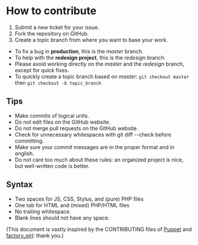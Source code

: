 # How to contribute

1. Submit a new ticket for your issue.
2. Fork the repository on GitHub.
3. Create a topic branch from where you want to base your work.
  - To fix a bug in **production**, this is the *master* branch.
  - To help with the **redesign project**, this is the *redesign* branch.
  - Please avoid working directly on the *master* and the *redesign* branch, except for quick fixes.
  - To quickly create a topic branch based on *master*: `git checkout master` then `git checkout -b topic_branch`

## Tips

  - Make commits of logical units.
  - Do not edit files on the GitHub website.
  - Do not merge pull requests on the GitHub website.
  - Check for unnecessary whitespaces with git diff --check before committing.
  - Make sure your commit messages are in the proper format and in english.
  - Do not care too much about these rules: an organized project is nice, but well-written code is better.

## Syntax

  - Two spaces for JS, CSS, Stylus, and (pure) PHP files
  - One tab for HTML and (mixed) PHP/HTML files
  - No trailing whitespace.
  - Blank lines should not have any space.

(This document is vastly inspired by the CONTRIBUTING files of [Puppet](https://github.com/puppetlabs/puppet/blob/master/CONTRIBUTING.md) and [factory_girl](https://github.com/thoughtbot/factory_girl_rails/blob/master/CONTRIBUTING.md): thank you.)
